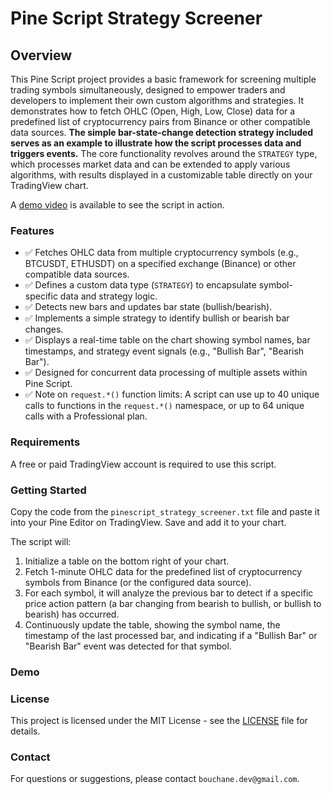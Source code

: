 # Pine Script Strategy Screener

## Overview

This Pine Script project provides a basic framework for screening multiple trading symbols simultaneously, designed to empower traders and developers to implement their own custom algorithms and strategies. It demonstrates how to fetch OHLC (Open, High, Low, Close) data for a predefined list of cryptocurrency pairs from Binance or other compatible data sources. **The simple bar-state-change detection strategy included serves as an example to illustrate how the script processes data and triggers events.** The core functionality revolves around the `STRATEGY` type, which processes market data and can be extended to apply various algorithms, with results displayed in a customizable table directly on your TradingView chart.

A [demo video](#demo) is available to see the script in action.

### Features

- ✅ Fetches OHLC data from multiple cryptocurrency symbols (e.g., BTCUSDT, ETHUSDT) on a specified exchange (Binance) or other compatible data sources.
- ✅ Defines a custom data type (`STRATEGY`) to encapsulate symbol-specific data and strategy logic.
- ✅ Detects new bars and updates bar state (bullish/bearish).
- ✅ Implements a simple strategy to identify bullish or bearish bar changes.
- ✅ Displays a real-time table on the chart showing symbol names, bar timestamps, and strategy event signals (e.g., "Bullish Bar", "Bearish Bar").
- ✅ Designed for concurrent data processing of multiple assets within Pine Script.
- ✅ Note on `request.*()` function limits: A script can use up to 40 unique calls to functions in the `request.*()` namespace, or up to 64 unique calls with a Professional plan.

### Requirements

A free or paid TradingView account is required to use this script.

### Getting Started

Copy the code from the `pinescript_strategy_screener.txt` file and paste it into your Pine Editor on TradingView. Save and add it to your chart.

The script will:
1.  Initialize a table on the bottom right of your chart.
2.  Fetch 1-minute OHLC data for the predefined list of cryptocurrency symbols from Binance (or the configured data source).
3.  For each symbol, it will analyze the previous bar to detect if a specific price action pattern (a bar changing from bearish to bullish, or bullish to bearish) has occurred.
4.  Continuously update the table, showing the symbol name, the timestamp of the last processed bar, and indicating if a "Bullish Bar" or "Bearish Bar" event was detected for that symbol.

### Demo



### License

This project is licensed under the MIT License - see the [LICENSE](LICENSE) file for details.

### Contact

For questions or suggestions, please contact `bouchane.dev@gmail.com`.
